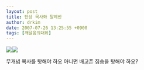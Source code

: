 ```yaml
---
layout: post
title: 단상 목사와 탈레반
author: drkim
date: 2007-07-26 13:25:55 +0900
tags: [깨달음의대화]
---
```

![](http://drkimz.com/technote2/board/mj/upimg/1185423446.jpg)![](http://drkimz.com/technote2/board/mj/upimg/1185423440.jpg)   
  

  
무개념 목사를 탓해야 하오 아니면 배고픈 짐승을 탓해야 하오?